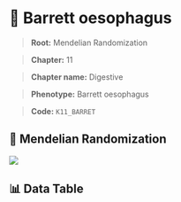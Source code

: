 # 🧪 Barrett oesophagus

> **Root:** Mendelian Randomization

> **Chapter:** 11  

> **Chapter name:** Digestive

> **Phenotype:** Barrett oesophagus  

> **Code:** `K11_BARRET`

## 🧬 Mendelian Randomization  

<img src="/MR/Figures/Forward/K11_BARRET.png"/>

## 📊 Data Table

<CsvTableMRF src="/MR/Data/Forward/K11_BARRET.csv"/>
